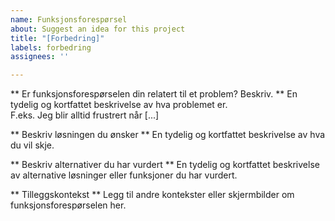 ```yaml
---
name: Funksjonsforespørsel
about: Suggest an idea for this project
title: "[Forbedring]"
labels: forbedring
assignees: ''

---
```


** Er funksjonsforespørselen din relatert til et problem? Beskriv. **
En tydelig og kortfattet beskrivelse av hva problemet er.  
F.eks. Jeg blir alltid frustrert når [...]

** Beskriv løsningen du ønsker **
En tydelig og kortfattet beskrivelse av hva du vil skje.

** Beskriv alternativer du har vurdert **
En tydelig og kortfattet beskrivelse av alternative løsninger eller funksjoner du har vurdert.

** Tilleggskontekst **
Legg til andre kontekster eller skjermbilder om funksjonsforespørselen her.
